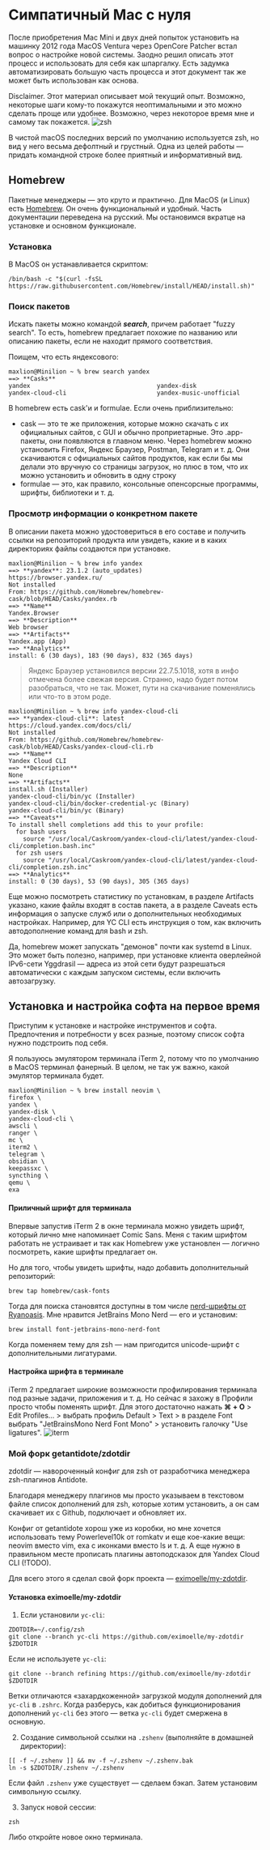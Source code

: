 
# Симпатичный Mac с нуля

После приобретения Mac Mini и двух дней попыток установить на машинку 2012 года MacOS Ventura через OpenCore Patcher встал вопрос о настройке новой системы. Заодно решил описать этот процесс и использовать для себя как шпаргалку. Есть задумка автоматизировать большую часть процесса и этот документ так же может быть использован как основа.

Disclaimer. Этот материал описывает мой текущий опыт. Возможно, некоторые шаги кому-то покажутся неоптимальными и это можно сделать проще или удобнее. Возможно, через некоторое время мне и самому так покажется. 
![zsh](pictures/zsh-1.png)

В чистой macOS последних версий по умолчанию используется zsh, но вид у него весьма дефолтный и грустный. Одна из целей работы — придать командной строке более приятный и информативный вид.

## Homebrew

Пакетные менеджеры — это круто и практично. Для MacOS (и Linux) есть [Homebrew](https://brew.sh/index_ru). Он очень функциональный и удобный. Часть документации переведена на русский. Мы остановимся вкратце на установке и основном функционале.

### Установка

В MacOS он устанавливается скриптом:
```
/bin/bash -c "$(curl -fsSL https://raw.githubusercontent.com/Homebrew/install/HEAD/install.sh)"
```

### Поиск пакетов

Искать пакеты можно командой ***search***, причем работает "fuzzy search". То есть, homebrew предлагает похожие по названию или описанию пакеты, если не находит прямого соответствия.

Поищем, что есть яндексового:
```
maxlion@Minilion ~ % brew search yandex 
==> **Casks**
yandex                                   yandex-disk
yandex-cloud-cli                         yandex-music-unofficial
```

В homebrew есть cask'и и formulae. Если очень приблизительно: 
- cask — это те же приложения, которые можно скачать с их официальных сайтов, с GUI и обычно проприетарные. Это .app-пакеты, они появляются в главном меню. Через homebrew можно установить Firefox, Яндекс Браузер, Postman, Telegram и т. д. Они скачиваются с официальных сайтов продуктов, как если бы мы делали это вручную со страницы загрузок, но плюс в том, что их можно установить и обновить в одну строку
- formulae — это, как правило, консольные опенсорсные программы, шрифты, библиотеки и т. д.

### Просмотр информации о конкретном пакете

В описании пакета можно удостовериться в его составе и получить ссылки на репозиторий продукта или увидеть, какие и в каких директориях файлы создаются при установке.

```
maxlion@Minilion ~ % brew info yandex
==> **yandex**: 23.1.2 (auto_updates)
https://browser.yandex.ru/
Not installed
From: https://github.com/Homebrew/homebrew-cask/blob/HEAD/Casks/yandex.rb
==> **Name**
Yandex.Browser
==> **Description**
Web browser
==> **Artifacts**
Yandex.app (App)
==> **Analytics**
install: 6 (30 days), 183 (90 days), 832 (365 days)
```

>  Яндекс Браузер установился версии 22.7.5.1018, хотя в инфо отмечена более свежая версия. Странно, надо будет потом разобраться, что не так. Может, пути на скачивание поменялись или что-то в этом роде.

```
maxlion@Minilion ~ % brew info yandex-cloud-cli
==> **yandex-cloud-cli**: latest
https://cloud.yandex.com/docs/cli/
Not installed
From: https://github.com/Homebrew/homebrew-cask/blob/HEAD/Casks/yandex-cloud-cli.rb
==> **Name**
Yandex Cloud CLI
==> **Description**
None
==> **Artifacts**
install.sh (Installer)
yandex-cloud-cli/bin/yc (Installer)
yandex-cloud-cli/bin/docker-credential-yc (Binary)
yandex-cloud-cli/bin/yc (Binary)
==> **Caveats**
To install shell completions add this to your profile:
  for bash users
    source "/usr/local/Caskroom/yandex-cloud-cli/latest/yandex-cloud-cli/completion.bash.inc"
  for zsh users
    source "/usr/local/Caskroom/yandex-cloud-cli/latest/yandex-cloud-cli/completion.zsh.inc"
==> **Analytics**
install: 0 (30 days), 53 (90 days), 305 (365 days)
```

Еще можно посмотреть статистику по установкам, в разделе Artifacts указано, какие файлы входят в состав пакета, а в разделе Caveats есть информация о запуске служб или о дополнительных необходимых настройках.  Например, для YC CLI есть инструкция о том, как включить автодополнение команд для bash и zsh.

Да, homebrew может запускать "демонов" почти как systemd в Linux. Это может быть полезно, например, при установке клиента оверлейной IPv6-сети Yggdrasil — адреса из этой сети будут разрешаться автоматически с каждым запуском системы, если включить автозагрузку.

## Установка и настройка софта на первое время

Приступим к установке и настройке инструментов и софта. Предпочтения и потребности у всех разные, поэтому список софта нужно подстроить под себя.

Я пользуюсь эмулятором терминала iTerm 2, потому что по умолчанию в MacOS терминал фанерный. В целом, не так уж важно, какой эмулятор терминала будет.

```
maxlion@Minilion ~ % brew install neovim \
firefox \
yandex \
yandex-disk \
yandex-cloud-cli \
awscli \
ranger \
mc \
iterm2 \
telegram \
obsidian \
keepassxc \
syncthing \
qemu \
exa
```

#### Приличный шрифт для терминала

Впервые запустив iTerm 2 в окне терминала можно увидеть шрифт, который лично мне напоминает Comic Sans. Меня с таким шрифтом работать не устраивает и так как Homebrew уже установлен — логично посмотреть, какие шрифты предлагает он. 

Но для того, чтобы увидеть шрифты, надо добавить дополнительный репозиторий:
```
brew tap homebrew/cask-fonts
```

Тогда для поиска становятся доступны в том числе [nerd-шрифты от Ryanoasis](https://github.com/ryanoasis/nerd-fonts). Мне нравится JetBrains Mono Nerd — его и установим:
```
brew install font-jetbrains-mono-nerd-font
```

Когда поменяем тему для zsh — нам пригодится unicode-шрифт с дополнительными лигатурами.

#### Настройка шрифта в терминале

iTerm 2 предлагает широкие возможности профилирования терминала под разные задачи, приложения и т. д. Но сейчас я захожу в Профили просто чтобы поменять шрифт. Для этого достаточно нажать **⌘ + O** > Edit Profiles... > выбрать профиль Default > Text > в разделе Font выбрать "JetBrainsMono Nerd Font Mono" > установить галочку "Use ligatures".
![iterm](pictures/iterm-1.png)
### Мой форк getantidote/zdotdir

zdotdir — навороченный конфиг для zsh от разработчика менеджера zsh-плагинов Antidote.

Благодаря менеджеру плагинов мы просто указываем в текстовом файле список дополнений для zsh, которые хотим установить, а он сам скачивает их с Github, подключает и обновляет их.

Конфиг от getantidote хорош уже из коробки, но мне хочется использовать тему Powerlevel10k от romkatv и еще кое-какие вещи: neovim вместо vim, exa с иконками вместо ls и т. д. А еще нужно в правильном месте прописать плагины автоподсказок для Yandex Cloud CLI (!TODO).

Для всего этого я сделал свой форк проекта — [eximoelle/my-zdotdir](https://github.com/eximoelle/my-zdotdir).

#### Установка eximoelle/my-zdotdir
 
1. Если установили `yc-cli`:
```
ZDOTDIR=~/.config/zsh
git clone --branch yc-cli https://github.com/eximoelle/my-zdotdir $ZDOTDIR
```

Если не используете `yc-cli`:
```
git clone --branch refining https://github.com/eximoelle/my-zdotdir $ZDOTDIR
```

Ветки отличаются «захардкоженной» загрузкой модуля дополнений для `yc-cli` в `.zshrc`. Когда разберусь, как добиться функционирования дополнений `yc-cli` без этого — ветка `yc-cli` будет смержена в основную.

2. Создание символьной ссылки на `.zshenv` (выполняйте в домашней директории):
```
[[ -f ~/.zshenv ]] && mv -f ~/.zshenv ~/.zshenv.bak
ln -s $ZDOTDIR/.zshenv ~/.zshenv
```

Если файл `.zshenv` уже существует — сделаем бэкап. Затем установим символьную ссылку.

3. Запуск новой сессии:
```
zsh
```

Либо откройте новое окно терминала.
